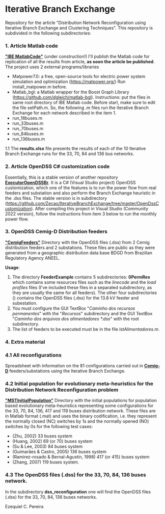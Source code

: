 # Iterative Branch Exchange
Repository for the article "Distribution Network Reconfiguration using Iterative Branch Exchange and Clustering Techniques".
This repository is subdivided in the following subdirectories: 

### 1. Article Matlab code
[**"IBE MatlabCode"**](https://github.com/Zecao/IterativeBranchExchange/tree/master/IBE_MatlabCode)
(under construction!) I'll publish the Matlab code for replication of all the results from article, **as soon the article be published**.
The project uses 2 external programs/libraries 
- Matpower7.0: a free, open-source tools for electric power system simulation and optimization (https://matpower.org/) Run install_matpower.m before.
- Matlab_bgl: a Matlab wrapper for the Boost Graph Library (https://github.com/dgleich/matlab-bgl).
Instructions: put the files in same root directory of IBE Matlab code. Before start, make sure to edit the file setPath.m. So, the following .m files run the Iterative Branch Exchange for each network described in the item 1.
- run_16buses.m
- run_33buses.m
- run_70buses.m
- run_84buses.m
- run_136buses.m

1.1 The **results.xlsx** file presents the results of each of the 10 Iterative Branch Exchange runs for the 33, 70, 84 and 136 bus networks.

### 2. Article OpenDSS C# customization code
Essentially, this is a stable version of another repository [**ExecutorOpenDSSBr**](https://github.com/Zecao/ExecutorOpenDssBr). It is a C# (Visual Studio project) OpenDSS customization, which one of the features is to run the power flow from real feeders and substation and also perform the Branch Exchange heuristic in the .dss files. The stable version is in subdirectory (https://github.com/Zecao/IterativeBranchExchange/tree/master/OpenDssCustomization).
After compiling this project in Visual Studio (Community 2022 version), follow the instructions from item 3 below to run the monthly power flow.

### 3. OpenDSS Cemig-D Distribution feeders
[**"CemigFeeders"**](https://github.com/Zecao/IterativeBranchExchange/tree/master/CemigDFeeders)
Directory with the OpenDSS files (.dss) from 2 Cemig distribution feeders and 2 substations. These files are public as they were generated from a geographic distribution data base BDGD from Brazilian Regulatory Agency ANEEL.

**Usage**: 
1. The directory **FeederExample** contains 5 subdirectories: **0PermRes** which contains some resources files such as the *linecode* and the *load profiles* files (I've included these files in a separated subdirectory, as they are usually the same for all feeders). The other four subdirectories () contains the OpenDSS files (.dss) for the 13.8 kV feeder and subestation.  
2. You must configure the GUI TextBox "*Caminho dos recursos permanentes*" with the "*Recursos*" subdirectory and the GUI TextBox "*Caminho dos arquivos dos alimentadores \*.dss*" with the root subdirectory.
3. The list of feeders to be executed must be in the file *lstAlimentadores.m*.

### 4. Extra material
### 4.1 All reconfigurations  
Spreadsheet with information on the 81 configurations carried out in [**Cemig-D**](https://www.cemig.com.br/en/) feeders/substations using the Iterative Branch Exchange.

### 4.2 Initial population for evolutionary meta-heuristics for the Distribution Network Reconfiguration problem
[**"MSTInitialPopulation"**](https://github.com/Zecao/2020Dijkstra/tree/master/MSTInitialPopulation)
Directory with the initial populations for population based evolutionary meta-heuristics representing some configurations for the 33, 70, 84, 136, 417 and 119 buses distribution network. These files are in Matlab format (.mat) and uses the binary codification, i.e. they represent the normally closed (NC) switches by 1s and the normally opened (NO) switches by 0s for the following test cases:  
* (Zhu, 2002) 33 buses system
* (Huang, 2002) 69 (or 70) buses system
* (Su & Lee, 2003) 84 buses system
* (Guimarães & Castro, 2005) 136 buses system
* (Ramirez-rosado & Bernal-Agustín, 1998) 417 (or 415) buses system
* (Zhang, 2007) 119 buses system.

### 4.3 The OpenDSS files (.dss) for the 33, 70, 84, 136 buses network.
In the subdirectory **dss_reconfiguration** one will find the OpenDSS files (.dss) for the 33, 70, 84, 136 buses networks.

Ezequiel C. Pereira
